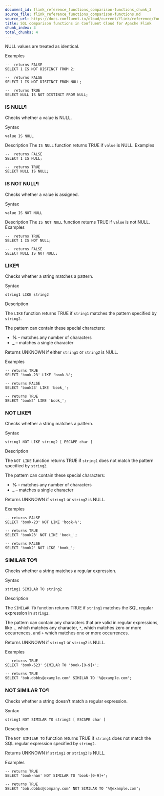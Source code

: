 ```yaml
---
document_id: flink_reference_functions_comparison-functions_chunk_3
source_file: flink_reference_functions_comparison-functions.md
source_url: https://docs.confluent.io/cloud/current/flink/reference/functions/comparison-functions.html
title: SQL comparison functions in Confluent Cloud for Apache Flink
chunk_index: 3
total_chunks: 4
---
```


NULL values are treated as identical.

Examples

    --  returns FALSE
    SELECT 1 IS NOT DISTINCT FROM 2;

    --  returns FALSE
    SELECT 1 IS NOT DISTINCT FROM NULL;

    --  returns TRUE
    SELECT NULL IS NOT DISTINCT FROM NULL;

### IS NULL¶

Checks whether a value is NULL.

Syntax

    value IS NULL

Description
    The `IS NULL` function returns TRUE if `value` is NULL.
Examples

    --  returns FALSE
    SELECT 1 IS NULL;

    --  returns TRUE
    SELECT NULL IS NULL;

### IS NOT NULL¶

Checks whether a value is assigned.

Syntax

    value IS NOT NULL

Description
    The `IS NOT NULL` function returns TRUE if `value` is not NULL.
Examples

    --  returns TRUE
    SELECT 1 IS NOT NULL;

    --  returns FALSE
    SELECT NULL IS NOT NULL;

### LIKE¶

Checks whether a string matches a pattern.

Syntax

    string1 LIKE string2

Description

The `LIKE` function returns TRUE if `string1` matches the pattern specified by `string2`.

The pattern can contain these special characters:

* **%** – matches any number of characters
* **_** – matches a single character

Returns UNKNOWN if either `string1` or `string2` is NULL.

Examples

    -- returns TRUE
    SELECT 'book-23' LIKE 'book-%';

    -- returns FALSE
    SELECT 'book23' LIKE 'book_';

    -- returns TRUE
    SELECT 'book2' LIKE 'book_';

### NOT LIKE¶

Checks whether a string matches a pattern.

Syntax

    string1 NOT LIKE string2 [ ESCAPE char ]

Description

The `NOT LIKE` function returns TRUE if `string1` does not match the pattern specified by `string2`.

The pattern can contain these special characters:

* **%** – matches any number of characters
* **_** – matches a single character

Returns UNKNOWN if `string1` or `string2` is NULL.

Examples

    -- returns FALSE
    SELECT 'book-23' NOT LIKE 'book-%';

    -- returns TRUE
    SELECT 'book23' NOT LIKE 'book_';

    -- returns FALSE
    SELECT 'book2' NOT LIKE 'book_';

### SIMILAR TO¶

Checks whether a string matches a regular expression.

Syntax

    string1 SIMILAR TO string2

Description

The `SIMILAR TO` function returns TRUE if `string1` matches the SQL regular expression in `string2`.

The pattern can contain any characters that are valid in regular expressions, like `.`, which matches any character, `*`, which matches zero or more occurrences, and `+` which matches one or more occurrences.

Returns UNKNOWN if `string1` or `string2` is NULL.

Examples

    -- returns TRUE
    SELECT 'book-523' SIMILAR TO 'book-[0-9]+';

    -- returns TRUE
    SELECT 'bob.dobbs@example.com' SIMILAR TO '%@example.com';

### NOT SIMILAR TO¶

Checks whether a string doesn’t match a regular expression.

Syntax

    string1 NOT SIMILAR TO string2 [ ESCAPE char ]

Description

The `NOT SIMILAR TO` function returns TRUE if `string1` does not match the SQL regular expression specified by `string2`.

Returns UNKNOWN if `string1` or `string2` is NULL.

Examples

    -- returns TRUE
    SELECT 'book-nan' NOT SIMILAR TO 'book-[0-9]+';

    -- returns TRUE
    SELECT 'bob.dobbs@company.com' NOT SIMILAR TO '%@example.com';
